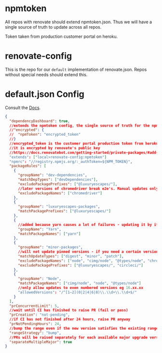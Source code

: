 # npmtoken

All repos with renovate should extend npmtoken.json. Thus we will have a single source of truth to update
across all repos.

Token taken from production customer portal on heroku.

# renovate-config

This is the repo for our `default` implementation of renovate.json. Repos without special needs should extend this.

# default.json Config

Consult the [Docs](https://docs.renovatebot.com/configuration-options/).

```json
{
  "dependencyDashboard": true,
  //extends the npmtoken config, the single source of truth for the npm token
  //"encrypted": {
  //  "npmToken": "encrypted_token"
  //}
  //encrypted_token is the customer portal production token from heroku
  //it is encrypted by renovate's public key
  //https://docs.renovatebot.com/getting-started/private-packages/#add-npmrc-string-to-renovate-config
  "extends": ["local>renovate-config:npmtoken"]
  "npmrc": "//registry.npmjs.org/:_authToken=${NPM_TOKEN}",
  "packageRules": [
    {
      "groupName": "dev-dependencies",
      "matchDepTypes": ["devDependencies"],
      "excludePackagePrefixes": ["@luxuryescapes/"],
      //later versions of chromedriver break e2e's. Manual updates only
      "excludePackageNames": ["chromedriver"]
    },
    {
      "groupName": "luxuryescapes-packages",
      "matchPackagePrefixes": ["@luxuryescapes/"]
    },
    {
      //added because yarn causes a lot of failures - updating it by itself makes updating packages easier
      "groupName": "Yarn",
      "matchPackageNames": ["yarn"]
    },
    {
      "groupName": "minor-packages",
      //will not update pinned versions - if you need a certain version then pin it
      "matchUpdateTypes": ["digest", "minor", "patch"],
      "excludePackageNames": ["node", "cimg/node", "@types/node", "chromedriver", "yarn"],
      "excludePackagePrefixes": ["@luxuryescapes/", "circleci/"]
    },
    {
      "groupName": "Node",
      "matchPackageNames": ["cimg/node", "node", "@types/node"]
      //only allow updates to even numbered versions eg 16.xx.xx
      "allowedVersions": "/^[1–2](0|2|4|6|8)\\.\\d+\\.\\d+$/"
    }
  ],
  "prConcurrentLimit": 5,
  //wait until CI has finished to raise PR (fail or pass)
  "prCreation": "not-pending",
  //if CI has not finished after 24 hours, raise PR anyway
  "prNotPendingHours": 24,
  //bump the range even if the new version satisfies the existing range, e.g. ^1.0.0 -> ^1.1.0
  "rangeStrategy": "bump",
  //PRs will be raised separately for each available major upgrade version.
  "separateMultipleMajor": true
}
```
